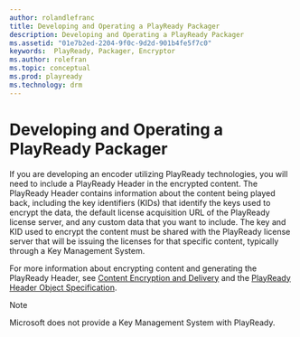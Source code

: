 ```yaml
---
author: rolandlefranc
title: Developing and Operating a PlayReady Packager
description: Developing and Operating a PlayReady Packager
ms.assetid: "01e7b2ed-2204-9f0c-9d2d-901b4fe5f7c0"
keywords:  PlayReady, Packager, Encryptor
ms.author: rolefran
ms.topic: conceptual
ms.prod: playready
ms.technology: drm
---
```



# Developing and Operating a PlayReady Packager

If you are developing an encoder utilizing PlayReady technologies, you will need to include a PlayReady Header in the encrypted content. The PlayReady Header contains information about the content being played back, including the key identifiers (KIDs) that identify the keys used to encrypt the data, the default license acquisition URL of the PlayReady license server, and any custom data that you want to include. The key and KID used to encrypt the content must be shared with the PlayReady license server that will be issuing the licenses for that specific content, typically through a Key Management System.

For more information about encrypting content and generating the PlayReady Header, see [Content Encryption and Delivery](content-encryption-and-delivery.md) and the [PlayReady Header Object Specification](../Specifications/playready-header-specification.md).

>[!NOTE]
>Microsoft does not provide a Key Management System with PlayReady.
